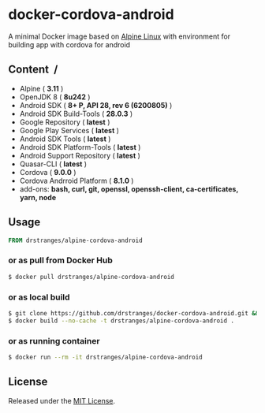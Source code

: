 # docker-cordova-android
A minimal Docker image based on [Alpine Linux](https://hub.docker.com/_/alpine) with environment for building app with cordova for android

## Content &nbsp;/

- Alpine ( **3.11** )
- OpenJDK 8 ( **8u242** )
- Android SDK ( **8+ P, API 28, rev 6 (6200805)** )
- Android SDK Build-Tools ( **28.0.3** )
- Google Repository ( **latest** )
- Google Play Services ( **latest** )
- Android SDK Tools ( **latest** )
- Android SDK Platform-Tools ( **latest** )
- Android Support Repository ( **latest** )
- Quasar-CLI ( **latest** )
- Cordova ( **9.0.0** )
- Cordova Andrroid Platform ( **8.1.0** )
- add-ons: **bash, curl, git, openssl, openssh-client, ca-certificates, yarn, node**

## Usage

```Dockerfile
FROM drstranges/alpine-cordova-android
```

### or as pull from Docker Hub

```sh
$ docker pull drstranges/alpine-cordova-android
```

### or as local build

```sh
$ git clone https://github.com/drstranges/docker-cordova-android.git && cd docker-cordova-android 
$ docker build --no-cache -t drstranges/alpine-cordova-android .
```

### or as running container

```sh
$ docker run --rm -it drstranges/alpine-cordova-android
```

## License

Released under the [MIT License](#LICENSE).
